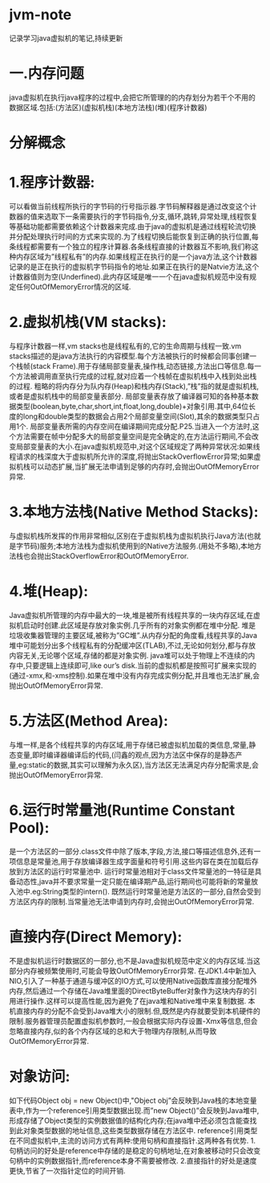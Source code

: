 # jvm-note
记录学习java虚拟机的笔记,持续更新
# 一.内存问题
java虚拟机在执行java程序的过程中,会把它所管理的的内存划分为若干个不用的数据区域.包括:(方法区)(虚拟机栈)(本地方法栈)(堆)(程序计数器)
# 分解概念
# 1.程序计数器:
可以看做当前线程所执行的字节码的行号指示器.字节码解释器是通过改变这个计数器的值来选取下一条需要执行的字节码指令,分支,循环,跳转,异常处理,线程恢复等基础功能都需要依赖这个计数器来完成.由于java的虚拟机是通过线程轮流切换并分配处理执行时间的方式来实现的.为了线程切换后能恢复到正确的执行位置,每条线程都需要有一个独立的程序计算器.各条线程直接的计数器互不影响,我们称这种内存区域为”线程私有”的内存.如果线程正在执行的是一个java方法,这个计数器记录的是正在执行的虚拟机字节码指令的地址.如果正在执行的是Natvie方法,这个计数器值则为空(Underfined).此内存区域是唯一一个在java虚拟机规范中没有规定任何OutOfMemoryError情况的区域.
# 2.虚拟机栈(VM stacks):
与程序计数器一样,vm stacks也是线程私有的,它的生命周期与线程一致.vm stacks描述的是java方法执行的内容模型.每个方法被执行的时候都会同事创建一个栈帧(stack Frame).用于存储局部变量表,操作栈,动态链接,方法出口等信息.每一个方法被调用直至执行完成的过程,就对应着一个栈帧在虚拟机栈中入栈到处出栈的过程.
粗略的将内存分为队内存(Heap)和栈内存(Stack),”栈”指的就是虚拟机栈,或者是虚拟机栈中的局部变量表部分.
局部变量表存放了编译器可知的各种基本数据类型(boolean,byte,char,short,int,float,long,double)+对象引用.其中,64位长度的long和double类型的数据会占用2个局部变量空间(Slot),其余的数据类型只占用1个.
局部变量表所需的内存空间在编译期间完成分配.P25.当进入一个方法时,这个方法需要在帧中分配多大的局部变量空间是完全确定的,在方法运行期间,不会改变局部变量表的大小.在java虚拟机规范中,对这个区域规定了两种异常状况:如果线程请求的栈深度大于虚拟机所允许的深度,将抛出StackOverflowError异常;如果虚拟机栈可以动态扩展,当扩展无法申请到足够的内存时,会抛出OutOfMemoryError异常.
# 3.本地方法栈(Native Method Stacks):
与虚拟机栈所发挥的作用非常相似,区别在于虚拟机栈为虚拟机执行Java方法(也就是字节码)服务;本地方法栈为虚拟机使用到的Native方法服务.(用处不多略),本地方法栈也会抛出StackOverflowError和OutOfMemoryError.
# 4.堆(Heap):
Java虚拟机所管理的内存中最大的一块,堆是被所有线程共享的一块内存区域,在虚拟机启动时创建.此区域是存放对象实例.几乎所有的对象实例都在堆中分配.
堆是垃圾收集器管理的主要区域,被称为”GC堆”.从内存分配的角度看,线程共享的Java堆中可能划分出多个线程私有的分配缓冲区(TLAB),不过,无论如何划分,都与存放内容无关,无论哪个区域,存储的都是对象实例.
java堆可以处于物理上不连续的内存中,只要逻辑上连续即可,like our’s disk.当前的虚拟机都是按照可扩展来实现的(通过-xmx,和-xms控制).如果在堆中没有内存完成实例分配,并且堆也无法扩展,会抛出OutOfMemoryError异常.
# 5.方法区(Method Area):
与堆一样,是各个线程共享的内存区域,用于存储已被虚拟机加载的类信息,常量,静态变量,即时编译器编译后的代码,(闫鑫的观点,因为方法区中保存的是静态产量,eg:static的数据,其实可以理解为永久区),当方法区无法满足内存分配需求是,会抛出OutOfMemoryError异常.
# 6.运行时常量池(Runtime Constant Pool):
是一个方法区的一部分.class文件中除了版本,字段,方法,接口等描述信息外,还有一项信息是常量池,用于存放编译器生成字面量和符号引用.这些内容在类在加载后存放到方法区的运行时常量池中.
运行时常量池相对于class文件常量池的一特征是具备动态性,java并不要求常量一定只能在编译期产品,运行期间也可能将新的常量放入池中.eg:String类型的intern().
既然运行时常量池是方法区的一部分,自然会受到方法区内存的限制.当常量池无法申请到内存时,会抛出OutOfMemoryError异常.
# 直接内存(Direct Memory):
不是虚拟机运行时数据区的一部分,也不是Java虚拟机规范中定义的内存区域.当这部分内存被频繁使用时,可能会导致OutOfMemoryError异常.
在JDK1.4中新加入NIO,引入了一种基于通道与缓冲区的IO方式,可以使用Native函数库直接分配堆外内存,然后通过一个存储在Java堆里面的DirectByteBuffer对象作为这块内存的引用进行操作.这样可以提高性能,因为避免了在java堆和Native堆中来复制数据.
本机直接内存的分配不会受到Java堆大小的限制.但,既然是内存就要受到本机硬件的限制.服务器管理员配置虚拟机参数时,一般会根据实际内存设置-Xmx等信息,但会忽略直接内存,似的各个内存区域的总和大于物理内存限制,从而导致OutOfMemoryError异常.
# 对象访问:
如下代码Object obj = new Object()中,"Object obj”会反映到Java栈的本地变量表中,作为一个reference引用类型数据出现.而”new Object()”会反映到Java堆中,形成存储了Object类型的实例数据值的结构化内存;在java堆中还必须包含能查找到此对象类型数据的地址信息,这些类型数据存储在方法区中.
reference引用类型在不同虚拟机中,主流的访问方式有两种:使用句柄和直接指针.这两种各有优势.
1.句柄访问的好处是reference中存储的是稳定的句柄地址,在对象被移动时只会改变句柄中的实例数据指针,而reference本身不需要被修改.
2.直接指针的好处是速度更快,节省了一次指针定位的时间开销.
